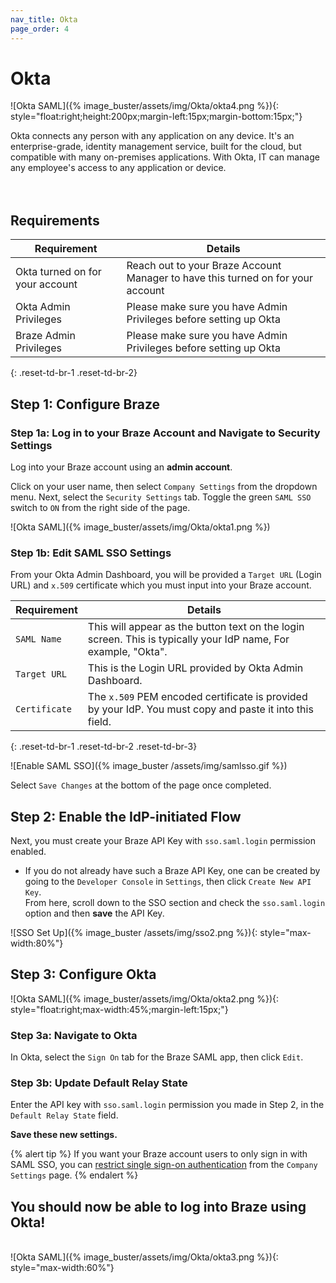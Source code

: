 ```yaml
---
nav_title: Okta
page_order: 4
---
```


# Okta 
![Okta SAML]({% image_buster/assets/img/Okta/okta4.png %}){: style="float:right;height:200px;margin-left:15px;margin-bottom:15px;"}

Okta connects any person with any application on any device. It's an enterprise-grade, identity management service, built for the cloud, but compatible with many on-premises applications. With Okta, IT can manage any employee's access to any application or device.
<br><br><br>

## Requirements

| Requirement | Details |
| ----------- | ------- |
| Okta turned on for your account | Reach out to your Braze Account Manager to have this turned on for your account |
| Okta Admin Privileges | Please make sure you have Admin Privileges before setting up Okta |
| Braze Admin Privileges | Please make sure you have Admin Privileges before setting up Okta |
{: .reset-td-br-1 .reset-td-br-2}

## Step 1: Configure Braze

### Step 1a: Log in to your Braze Account and Navigate to Security Settings
Log into your Braze account using an __admin account__.

Click on your user name, then select `Company Settings` from the dropdown menu. Next, select the `Security Settings` tab. Toggle the green `SAML SSO` switch to `ON` from the right side of the page.

![Okta SAML]({% image_buster/assets/img/Okta/okta1.png %})

### Step 1b: Edit SAML SSO Settings

From your Okta Admin Dashboard, you will be provided a `Target URL` (Login URL) and `x.509` certificate which you must input into your Braze account.

| Requirement | Details |
|---|---|
| `SAML Name` | This will appear as the button text on the login screen. This is typically your IdP name, For example, "Okta". |
| `Target URL` | This is the Login URL provided by Okta Admin Dashboard.|
| `Certificate` | The `x.509` PEM encoded certificate is provided by your IdP. You must copy and paste it into this field. |
{: .reset-td-br-1 .reset-td-br-2 .reset-td-br-3}

![Enable SAML SSO]({% image_buster /assets/img/samlsso.gif %})

Select `Save Changes` at the bottom of the page once completed.

## Step 2: Enable the IdP-initiated Flow

Next, you must create your Braze API Key with `sso.saml.login` permission enabled.
- If you do not already have such a Braze API Key, one can be created by going to the `Developer Console` in `Settings`, then click `Create New API Key`.<br>From here, scroll down to the SSO section and check the `sso.saml.login` option and then __save__ the API Key.<br>

![SSO Set Up]({% image_buster /assets/img/sso2.png %}){: style="max-width:80%"}

## Step 3: Configure Okta
![Okta SAML]({% image_buster/assets/img/Okta/okta2.png %}){: style="float:right;max-width:45%;margin-left:15px;"}
### Step 3a: Navigate to Okta

In Okta, select the `Sign On` tab for the Braze SAML app, then click `Edit`.

### Step 3b: Update Default Relay State

Enter the API key with `sso.saml.login` permission you made in Step 2, in the `Default Relay State` field.

__Save these new settings.__

{% alert tip %}
If you want your Braze account users to only sign in with SAML SSO, you can [restrict single sign-on authentication]({{site.baseurl}}/user_guide/administrative/access_braze/single_sign_on/restriction/) from the `Company Settings` page.
{% endalert %}

## You should now be able to log into Braze using Okta!
<br>
![Okta SAML]({% image_buster/assets/img/Okta/okta3.png %}){: style="max-width:60%"}
